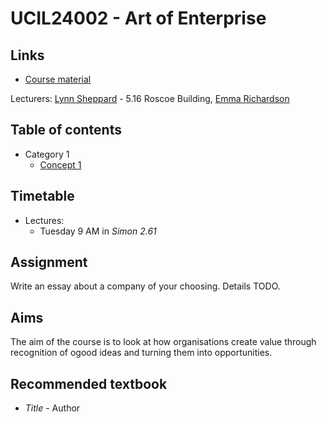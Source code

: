 <!-- Google Analytics -->
<script async src="https://www.googletagmanager.com/gtag/js?id=UA-113560131-1"></script>
<script>
  window.dataLayer = window.dataLayer || [];
  function gtag(){dataLayer.push(arguments);}
  gtag('js', new Date());
  gtag('config', 'UA-113560131-1');
</script>

# UCIL24002 - Art of Enterprise

## Links

* [Course material](https://online.manchester.ac.uk/)

Lecturers: [Lynn Sheppard](mailto:l.sheppard@manchester.ac.uk) - 5.16 Roscoe Building, [Emma Richardson](mailto:emma.richardson@manchester.ac.uk)

## Table of contents
* Category 1
	* [Concept 1](concept-1.md)
	
## Timetable

* Lectures:
	* Tuesday 9 AM in *Simon 2.61*

## Assignment

Write an essay about a company of your choosing. Details TODO.

## Aims

The aim of the course is to look at how organisations create value through recognition of ogood ideas and turning them into opportunities.

## Recommended textbook

* *Title* - Author




